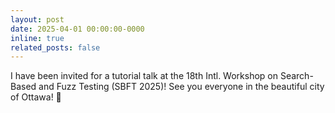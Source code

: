 ```yaml
---
layout: post
date: 2025-04-01 00:00:00-0000
inline: true
related_posts: false
---
```


I have been invited for a tutorial talk at the 18th Intl. Workshop on Search-Based and Fuzz Testing (SBFT 2025)! See you everyone in the beautiful city of Ottawa! :tada: